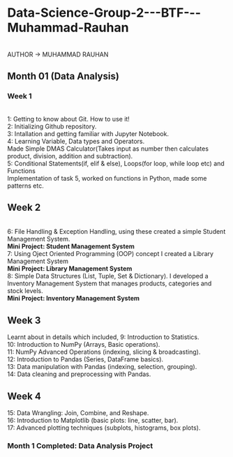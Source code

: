 # Data-Science-Group-2---BTF---Muhammad-Rauhan
<br>
AUTHOR -> MUHAMMAD RAUHAN
<br>
<h2>Month 01 (Data Analysis)</h2>
<h3> Week 1 </h3>
<br>
1: Getting to know about Git. How to use it!
<br>
2: Initializing Github repository.
<br>
3: Intallation and getting familiar with Jupyter Notebook.
<br>
4: Learning Variable, Data types and Operators.
<br>
Made Simple DMAS Calculator(Takes input as number then calculates product, division,
addition and subtraction).
<br>
5: Conditional Statements(if, elif & else), Loops(for loop, while loop etc) and Functions
<br>
Implementation of task 5, worked on functions in Python, made some patterns etc.
<br>
<h2> Week 2 </h2>
<br>
6: File Handling & Exception Handling, using these created a simple Student Management System.
<br>
<b>Mini Project: Student Management System</b>
<br>
7: Using Oject Oriented Programming (OOP) concept I created a Library Management System
<br>
<b>Mini Project: Library Management System</b>
<br>
8: Simple Data Structures (List, Tuple, Set & Dictionary). I developed a Inventory Management System that manages products, categories and stock levels.
<br>
<b>Mini Project: Inventory Management System</b>
<br>
<h2> Week 3 </h2>
Learnt about in details which included,
9: Introduction to Statistics.
<br>
10: Introduction to NumPy (Arrays, Basic operations).
<br>
11: NumPy Advanced Operations (indexing, slicing & broadcasting).
<br>
12: Introduction to Pandas (Series, DataFrame basics).
<br>
13: Data manipulation with Pandas (indexing, selection, grouping).
<br>
14: Data cleaning and preprocessing with Pandas.
<br>
<h2> Week 4 </h2>
15: Data Wrangling: Join, Combine, and Reshape.
<br>
16: Introduction to Matplotlib (basic plots: line, scatter, bar).
<br>
17: Advanced plotting techniques (subplots, histograms, box plots).
<br>
<h3>Month 1 Completed: Data Analysis Project</h3>




